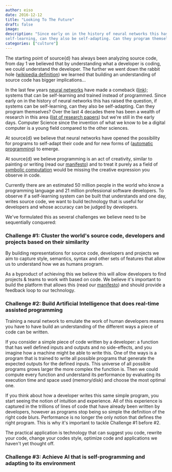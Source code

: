 ```yaml
---
author: eiso
date: 2016-12-12
title: "Looking To The Future"
draft: false
image: 
description: "Since early on in the history of neural networks this has raised the question, if systems can be 
self-learning, can they also be self-adapting. Can they program themselves? "
categories: ["culture"] 
---
```

The starting point of source{d} has always been analyzing source code, from day 1 we believed
that by understanding what a developer is coding, we could understand the developer. 
The further we went down the rabbit hole ([wikipedia definition](https://en.wikipedia.org/wiki/Down_the_Rabbit_Hole)) 
we learned that building an understanding of source code has bigger implications...

In the last few years [neural networks](https://en.wikipedia.org/wiki/Artificial_neural_network) 
have made a comeback ([link](#)); systems that can be self-learning and trained instead of programmed. 
Since early on in the history of neural networks this has raised the question, if systems can be 
self-learning, can they also be self-adapting. Can they program themselves? Over the last 4 decades there 
has been a wealth of research in this area ([list of research papers](#)) but we're still in the early days. 
Computer Science since the invention of what we know to be a digital computer is a young field 
compared to the other sciences.

At source{d} we believe that neural networks have opened the possibility for programs to self-adapt 
their code and for new forms of ([automatic programming](https://en.wikipedia.org/wiki/Automatic_programming))
to emerge.

At source{d} we believe programming is an act of creativity, similar to painting or writing (read our 
[manifesto](http://sourced.tech/manifesto/)) and to treat it purely as a field of 
[symbolic computation](https://en.wikipedia.org/wiki/Symbolic_computation) would be missing the creative 
expression you observe in code. 

Currently there are an estimated 50 million people in the world who know a programming language and 
21 million professional software developers. To observe if a self-learning system can be built that 
understands and one day, writes source code, we want to build technology that is useful for developers 
and whose accuracy can be judged by developers. 

We've formulated this as several challenges we believe need to be sequentially conquered:

### Challenge #1: Cluster the world's source code, developers and projects based on their similarity 
By building representations for source code, developers and projects we aim to capture style, semantics, 
syntax and other sets of features that allow us to understand how we as humans program. 

As a byproduct of achieving this we believe this will allow developers to find projects & 
teams to work with based on code. We believe it's important to build the platform that allows this 
(read our [manifesto](http://sourced.tech/manifesto/)) and should provide a feedback 
loop to our technology.

### Challenge #2: Build Artificial Intelligence that does real-time assisted programming
Training a neural network to emulate the work of human developers means you have to have build an 
understanding of the different ways a piece of code can be written. 

If you consider a simple piece of code written by a developer: a function that has well defined 
inputs and outputs and no side-effects, and you imagine how a machine might be able to write this. 
One of the ways is a program that is trained to write all possible programs that generate the expected 
outputs for the defined inputs. This universe of all possible programs grows larger the more complex 
the function is. Then we could compute every function and understand its performance by evaluating 
its execution time and space used (memory/disk) and choose the most optimal one. 

If you think about how a developer writes this same simple program, you start seeing the notion of 
intuition and experience. All of this experience is captured in the trillions of lines of code that have
already been written by developers, however as programs stop being so simple the definition of the right 
code blurs. Performance is no longer the only notion that defines the right program. This is why it's 
important to tackle Challenge #1 before #2.

The practical application is technology that can suggest you code, rewrite your code, change your 
codes style, optimize code and applications we haven't yet thought off. 

### Challenge #3: Achieve AI that is self-programming and adapting to its environment
